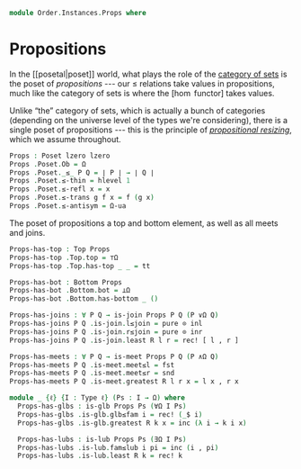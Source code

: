 <!--
```agda
open import Cat.Prelude

open import Data.Sum

open import Order.Semilattice.Join
open import Order.Semilattice.Meet
open import Order.Diagram.Bottom
open import Order.Diagram.Join
open import Order.Diagram.Meet
open import Order.Diagram.Glb
open import Order.Diagram.Lub
open import Order.Diagram.Top
open import Order.Base
```
-->

```agda
module Order.Instances.Props where
```

# Propositions

In the \[\[posetal|poset]] world, what plays the role of the [category of
sets] is the poset of _propositions_ --- our $\le$ relations take values
in propositions, much like the category of sets is where the \[$\hom$
functor] takes values.

[category of sets]: Cat.Base.html#the-precategory-of-sets
[$\hom$ functor]: Cat.Functor.Hom.html

Unlike “the” category of sets, which is actually a bunch of categories
(depending on the universe level of the types we're considering), there
is a single poset of propositions --- this is the principle of
[_propositional resizing_], which we assume throughout.

[_propositional resizing_]: 1Lab.Resizing.html

```agda
Props : Poset lzero lzero
Props .Poset.Ob = Ω
Props .Poset._≤_ P Q = ∣ P ∣ → ∣ Q ∣
Props .Poset.≤-thin = hlevel 1
Props .Poset.≤-refl x = x
Props .Poset.≤-trans g f x = f (g x)
Props .Poset.≤-antisym = Ω-ua
```

The poset of propositions a top and bottom element, as well as
all meets and joins.

```agda
Props-has-top : Top Props
Props-has-top .Top.top = ⊤Ω
Props-has-top .Top.has-top _ _ = tt

Props-has-bot : Bottom Props
Props-has-bot .Bottom.bot = ⊥Ω
Props-has-bot .Bottom.has-bottom _ ()

Props-has-joins : ∀ P Q → is-join Props P Q (P ∨Ω Q)
Props-has-joins P Q .is-join.l≤join = pure ⊙ inl
Props-has-joins P Q .is-join.r≤join = pure ⊙ inr
Props-has-joins P Q .is-join.least R l r = rec! [ l , r ]

Props-has-meets : ∀ P Q → is-meet Props P Q (P ∧Ω Q)
Props-has-meets P Q .is-meet.meet≤l = fst
Props-has-meets P Q .is-meet.meet≤r = snd
Props-has-meets P Q .is-meet.greatest R l r x = l x , r x

module _ {ℓ} {I : Type ℓ} (Ps : I → Ω) where
  Props-has-glbs : is-glb Props Ps (∀Ω I Ps)
  Props-has-glbs .is-glb.glb≤fam i = rec! (_$ i)
  Props-has-glbs .is-glb.greatest R k x = inc (λ i → k i x)

  Props-has-lubs : is-lub Props Ps (∃Ω I Ps)
  Props-has-lubs .is-lub.fam≤lub i pi = inc (i , pi)
  Props-has-lubs .is-lub.least R k = rec! k
```

<!--
```agda
open is-meet-semilattice
open is-join-semilattice

Props-is-meet-slat : is-meet-semilattice Props
Props-is-meet-slat ._∩_ x y = x ∧Ω y
Props-is-meet-slat .∩-meets = Props-has-meets
Props-is-meet-slat .has-top = Props-has-top

Props-is-join-slat : is-join-semilattice Props
Props-is-join-slat ._∪_ x y    = x ∨Ω y
Props-is-join-slat .∪-joins    = Props-has-joins
Props-is-join-slat .has-bottom = Props-has-bot
```
-->
